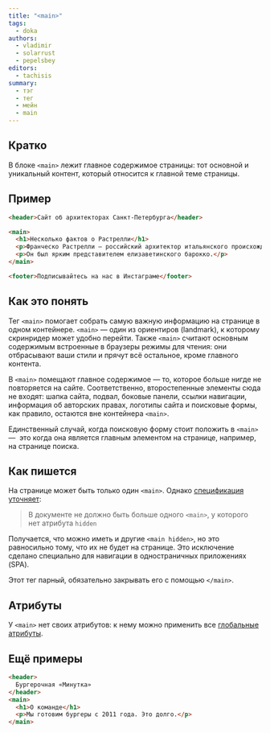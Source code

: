 ```yaml
---
title: "<main>"
tags:
  - doka
authors:
  - vladimir
  - solarrust
  - pepelsbey
editors:
  - tachisis
summary:
  - тэг
  - тег
  - мейн
  - main
---
```


## Кратко

В блоке `<main>` лежит главное содержимое страницы: тот основной и уникальный контент, который относится к главной теме страницы.

## Пример

```html
<header>Сайт об архитекторах Санкт-Петербурга</header>

<main>
  <h1>Несколько фактов о Растрелли</h1>
  <p>Франческо Растрелли — российский архитектор итальянского происхождения.</p>
  <p>Он был ярким представителем елизаветинского барокко.</p>
</main>

<footer>Подписывайтесь на нас в Инстаграме</footer>
```

## Как это понять

Тег `<main>` помогает собрать самую важную информацию на странице в одном контейнере. `<main>` — один из ориентиров (landmark), к которому скринридер может удобно перейти. Также `<main>` считают основным содержимым встроенные в браузеры режимы для чтения: они отбрасывают ваши стили и прячут всё остальное, кроме главного контента.

В `<main>` помещают главное содержимое — то, которое больше нигде не повторяется на сайте. Соответственно, второстепенные элементы сюда не входят: шапка сайта, подвал, боковые панели, ссылки навигации, информация об авторских правах, логотипы сайта и поисковые формы, как правило, остаются вне контейнера `<main>`.

Единственный случай, когда поисковую форму стоит положить в `<main>` —  это когда она является главным элементом на странице, например, на странице поиска.

## Как пишется

На странице может быть только один `<main>`. Однако [спецификация уточняет](https://html.spec.whatwg.org/multipage/grouping-content.html#the-main-element):

> В документе не должно быть больше одного `<main>`, у которого нет атрибута `hidden`

Получается, что можно иметь и другие `<main hidden>`, но это равносильно тому, что их не будет на странице. Это исключение сделано специально для навигации в одностраничных приложениях (SPA).

Этот тег парный, обязательно закрывать его с помощью `</main>`.

## Атрибуты

У `<main>` нет своих атрибутов: к нему можно применить все [глобальные атрибуты](/html/doka/global-attrs).

## Ещё примеры

```html
<header>
  Бургерочная «Минутка»
</header>
<main>
  <h1>О команде</h1>
  <p>Мы готовим бургеры с 2011 года. Это долго.</p>
</main>
```
